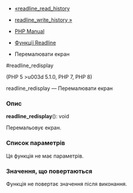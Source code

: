 - [«readline_read_history](function.readline-read-history.md)
- [readline_write_history »](function.readline-write-history.md)

- [PHP Manual](index.md)
- [Функції Readline](ref.readline.md)
- Перемалювати екран

#readline_redisplay

(PHP 5 \>u003d 5.1.0, PHP 7, PHP 8)

readline_redisplay — Перемалювати екран

### Опис

**readline_redisplay**(): void

Перемальовує екран.

### Список параметрів

Ця функція не має параметрів.

### Значення, що повертаються

Функція не повертає значення після виконання.
